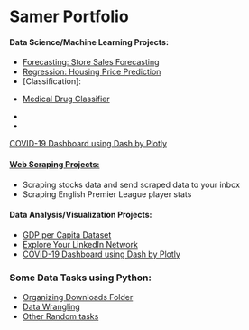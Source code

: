 # Samer Portfolio

#### Data Science/Machine Learning Projects:
* [Forecasting: Store Sales Forecasting](https://github.com/samer-alhalabi/Store-Sales-Forecasting)
* [Regression: Housing Price Prediction](https://github.com/samer-alhalabi/Housing-Price-Prediction)
* [Classification]:
- [Medical Drug Classifier](https://github.com/samer-alhalabi/Medical-Drug-Classifier)
- 

- 


[COVID-19 Dashboard using Dash by Plotly](https://github.com/samer-alhalabi/COVID-19-Dashboard-using-Dash-by-Plotly)

#### [Web Scraping Projects:](https://github.com/samer-alhalabi/Web-Scraping)
- Scraping stocks data and send scraped data to your inbox
- Scraping English Premier League player stats

#### Data Analysis/Visualization Projects:
- [GDP per Capita Dataset](https://github.com/samer-alhalabi/Data-Exploration-Visualization)
- [Explore Your LinkedIn Network](https://github.com/samer-alhalabi/Explore-your-LinkedIn-Network)
- [COVID-19 Dashboard using Dash by Plotly](https://github.com/samer-alhalabi/COVID-19-Dashboard-using-Dash-by-Plotly)

### Some Data Tasks using Python:
- [Organizing Downloads Folder](https://github.com/samer-alhalabi/Organizing-Downloads-Folder)
- [Data Wrangling](https://github.com/samer-alhalabi/Data-Wrangling)
- [Other Random tasks](https://github.com/samer-alhalabi/random-data-tasks-using-python)


